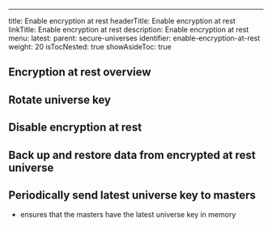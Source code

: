 ---
title: Enable encryption at rest
headerTitle: Enable encryption at rest
linkTitle: Enable encryption at rest
description: Enable encryption at rest
menu:
  latest:
    parent: secure-universes
    identifier: enable-encryption-at-rest
    weight: 20
isTocNested: true
showAsideToc: true


## Encryption at rest overview




## Rotate universe key

## Disable encryption at rest

## Back up and restore data from encrypted at rest universe

## Periodically send latest universe key to masters

- ensures that the masters have the latest universe key in memory


